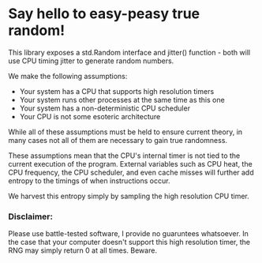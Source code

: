 # Say hello to easy-peasy true random!

This library exposes a std.Random interface and jitter() function -
both will use CPU timing jitter to generate random numbers.

We make the following assumptions:
- Your system has a CPU that supports high resolution timers
- Your system runs other processes at the same time as this one
- Your system has a non-deterministic CPU scheduler
- Your CPU is not some esoteric architecture

While all of these assumptions must be held to ensure current theory,
in many cases not all of them are necessary to gain true randomness.

These assumptions mean that the CPU's internal timer is not tied to
the current execution of the program. External variables such as CPU
heat, the CPU frequency, the CPU scheduler, and even cache misses will
further add entropy to the timings of when instructions occur.

We harvest this entropy simply by sampling the high resolution CPU timer.

### Disclaimer:

Please use battle-tested software, I provide no guaruntees whatsoever.
In the case that your computer doesn't support this high resolution timer,
the RNG may simply return 0 at all times. Beware.
